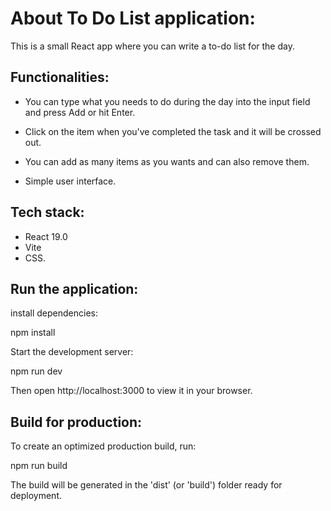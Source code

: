 # About To Do List application:

This is a small React app where you can write a to-do list for the day.

## Functionalities:

- You can type what you needs to do during the day into the input field and press Add or hit Enter.

- Click on the item when you've completed the task and it will be crossed out.

- You can add as many items as you wants and can also remove them.

- Simple user interface.


## Tech stack:

- React 19.0
- Vite
- CSS.

## Run the application:

install dependencies:

npm install

Start the development server:

npm run dev

Then open http://localhost:3000 to view it in your browser.

## Build for production:

To create an optimized production build, run:

npm run build

The build will be generated in the 'dist' (or 'build') folder ready for deployment.
